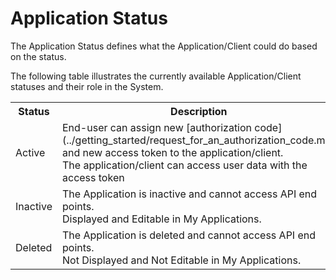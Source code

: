 # Application Status

The Application Status defines what the Application/Client could do based on the status.

The following table illustrates the currently available Application/Client statuses and their role in the System.

<table>
    <tr>
        <th>Status</th>
        <th>Description</th>
    </tr>
    <tr>
        <td>Active
        <td>End-user can assign new [authorization code](../getting_started/request_for_an_authorization_code.md) and new access token to the application/client.  <br>The application/client can access user data with the access token</td>
    </tr>
    <tr>
        <td>Inactive</td>
        <td>The Application is inactive and cannot access API end points. <br>Displayed and Editable in My Applications.</td>
    </tr>
    <tr>
        <td>Deleted</td>
        <td>The Application is deleted and cannot access API end points. <br>Not Displayed and Not Editable in My Applications.</td>
    </tr>
</table>
